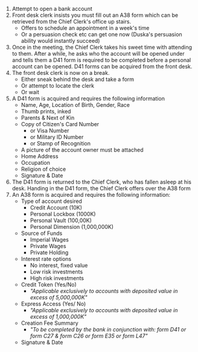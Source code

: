 1. Attempt to open a bank account
2. Front desk clerk insists you must fill out an A38 form which can be retrieved from the Chief Clerk's office up stairs. 
	- Offers to schedule an appointment in a week's time
	- Or a persuasion check etc can get one now (Duska's persuasion ability would instantly succeed)
3. Once in the meeting, the Chief Clerk takes his sweet time with attending to them. After a while, he asks who the account will be opened under and tells them a D41 form is required to be completed before a personal account can be opened. D41 forms can be acquired from the front desk.
4. The front desk clerk is now on a break.
	- Either sneak behind the desk and take a form
	- Or attempt to locate the clerk
	- Or wait
5. A D41 form is acquired and requires the following information
	- Name, Age, Location of Birth, Gender, Race
	- Thumb prints, inked
	- Parents & Next of Kin
	- Copy of Citizen's Card Number 
		- or Visa Number 
		- or Military ID Number 
		- or Stamp of Recognition
	- A picture of the account owner must be attached
	- Home Address
	- Occupation
	- Religion of choice
	- Signature & Date
1. The D41 form is returned to the Chief Clerk, who has fallen asleep at his desk. Handing in the D41 form, the Chief Clerk offers over the A38 form
2. An A38 form is acquired and requires the following information:
	- Type of account desired
		- Credit Account (10K)
		- Personal Lockbox (1000K)
		- Personal Vault (100,00K)
		- Personal Dimension (1,000,000K)
	- Source of Funds 
		- Imperial Wages
		- Private Wages
		- Private Holding
	- Interest rate options
		- No interest, fixed value
		- Low risk investments
		- High risk investments
	- Credit Token (Yes/No)
		- *"Applicable exclusively to accounts with deposited value in excess of 5,000,000K"*
	- Express Access (Yes/ No)
		- *"Applicable exclusively to accounts with deposited value in excess of 1,000,000K"*
	- Creation Fee Summary
		- *"To be completed by the bank in conjunction with:
			form D41 
			or form C27 & form C26
			or form E35
			or form L47"*
	- Signature & Date
